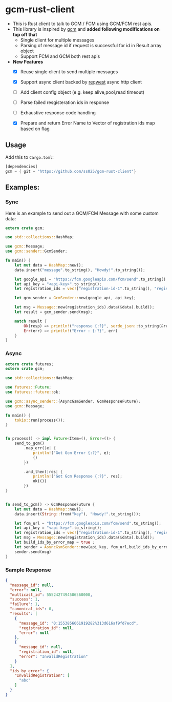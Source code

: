 gcm-rust-client
===


- This is Rust client to talk to GCM / FCM using GCM/FCM rest apis. 
- This library is inspired by [gcm](https://github.com/vishy1618/gcm) and **added following modifications on top off that** 
  - Single client for multiple messages
  - Parsing of message id if request is successful for id in Result array object
  - Support FCM and GCM both rest apis
- **New Features**
  - [x] Reuse single client to send multiple messages
  - [x] Support async client backed by [reqwest](https://github.com/seanmonstar/reqwest) async http client
  - [ ] Add client config object (e.g. keep alive,pool,read timeout)
  - [ ] Parse failed resgisteration ids in response
  - [ ] Exhaustive response code handling 
  - [x] Prepare and return Error Name to Vector of registration ids map based on flag 


## Usage

Add this to `Cargo.toml`:

```rust
[dependencies]
gcm = { git = "https://github.com/ss025/gcm-rust-client"}
```

## Examples:


### Sync


Here is an example to send out a GCM/FCM Message with some custom data:
 
```rust
extern crate gcm;

use std::collections::HashMap;

use gcm::Message;
use gcm::sender::GcmSender;

fn main() {
    let mut data = HashMap::new();
    data.insert("message".to_string(), "Howdy!".to_string());

    let google_api = "https://fcm.googleapis.com/fcm/send".to_string();
    let api_key = "<api-key>".to_string();
    let registration_ids = vec!["registration-id-1".to_string(), "registration-id-1".to_string()];

    let gcm_sender = GcmSender::new(google_api, api_key);

    let msg = Message::new(registration_ids).data(&data).build();
    let result = gcm_sender.send(msg);

    match result {
        Ok(resp) => println!("response {:?}", serde_json::to_string(&resp)),
        Err(err) => println!("Error : {:?}", err)
    }
}
```



### Async

```rust
extern crate futures;
extern crate gcm;

use std::collections::HashMap;

use futures::Future;
use futures::future::ok;

use gcm::async_sender::{AsyncGsmSender, GcmResponseFuture};
use gcm::Message;

fn main() {
    tokio::run(process());
}


fn process() -> impl Future<Item=(), Error=()> {
    send_to_gcm()
        .map_err(|e| {
            println!("Got Gcm Error {:?}", e);
            ()
        })

        .and_then(|res| {
            println!("Got Gcm Response {:?}", res);
            ok(())
        })
}


fn send_to_gcm() -> GcmResponseFuture {
    let mut data = HashMap::new();
    data.insert(String::from("key"), "Howdy!".to_string());

    let fcm_url = "https://fcm.googleapis.com/fcm/send".to_string();
    let api_key = "<api-key>".to_string();
    let registration_ids = vec!["registration-id-1".to_string(), "registration-id-1".to_string()];
    let msg = Message::new(registration_ids).data(&data).build();
    let build_ids_by_error_map = true ;
    let sender = AsyncGsmSender::new(api_key, fcm_url,build_ids_by_error_map);
    sender.send(msg)
}

```


### Sample Response 

```json
{
  "message_id": null,
  "error": null,
  "multicast_id": 5552427494506560000,
  "success": 1,
  "failure": 1,
  "canonical_ids": 0,
  "results": [
    {
      "message_id": "0:1553856661919282%313d616af9fd7ecd",
      "registration_id": null,
      "error": null
    },
    {
      "message_id": null,
      "registration_id": null,
      "error": "InvalidRegistration"
    }
  ],
  "ids_by_error": {
    "InvalidRegistration": [
      "abc"
    ]
  }
}


```
